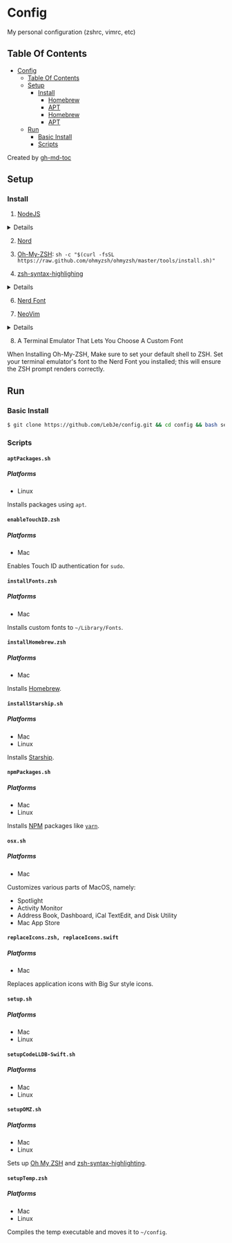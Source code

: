# Config

My personal configuration (zshrc, vimrc, etc)

## Table Of Contents

<!--ts-->

-   [Config](#config)
    -   [Table Of Contents](#table-of-contents)
    -   [Setup](#setup)
        -   [Install](#install)
            -   [<a href="https://brew.sh" rel="nofollow">Homebrew</a>](#homebrew)
            -   [APT](#apt)
            -   [<a href="https://brew.sh" rel="nofollow">Homebrew</a>](#homebrew-1)
            -   [APT](#apt-1)
    -   [Run](#run)
        -   [Basic Install](#basic-install)
        -   [Scripts](#scripts)

<!-- Added by: lebje, at: Wed May 19 12:06:42 EDT 2021 -->

<!--te-->

Created by [gh-md-toc](https://github.com/ekalinin/github-markdown-toc)

## Setup

### Install

1. [NodeJS](https://nodejs.org/en/download/current/)
 <details>

#### [Homebrew](https://brew.sh)

`brew install node`

#### APT

`sudo apt install -y nodejs`

</details>

2. [Nord](https://www.nordtheme.com/ports#search)
3. [Oh-My-ZSH](https://ohmyz.sh): `sh -c "$(curl -fsSL https://raw.github.com/ohmyzsh/ohmyzsh/master/tools/install.sh)"`

4. [zsh-syntax-highlighing](https://github.com/zsh-users/zsh-syntax-highlighting)
 <details>

```bash
git clone https://github.com/zsh-users/zsh-syntax-highlighting.git ${ZSH_CUSTOM:-~/.oh-my-zsh/custom}/plugins/zsh-syntax-highlighting
```

</details>

6. [Nerd Font](https://www.nerdfonts.com/font-downloads)

7. [NeoVim](https://github.com/neovim/neovim/wiki/Installing-Neovim)
 <details>

#### [Homebrew](https://brew.sh)

`brew install neovim`

#### APT

```sh
sudo apt install -y neovim

# Python Support
sudo apt install -y python-neovim
sudo apt install -y python3-neovim
```

  </details>

8. A Terminal Emulator That Lets You Choose A Custom Font

When Installing Oh-My-ZSH, Make sure to set your default shell to ZSH.
Set your terminal emulator's font to the Nerd Font you installed; this will ensure the ZSH prompt renders correctly.

## Run

### Basic Install

```sh
$ git clone https://github.com/LebJe/config.git && cd config && bash setup.sh
```

### Scripts

#### `aptPackages.sh`

##### Platforms

-   Linux

Installs packages using `apt`.

#### `enableTouchID.zsh`

##### Platforms

-   Mac

Enables Touch ID authentication for `sudo`.

#### `installFonts.zsh`

##### Platforms

-   Mac

Installs custom fonts to `~/Library/Fonts`.

#### `installHomebrew.zsh`

##### Platforms

-   Mac

Installs [Homebrew](https://brew.sh).

#### `installStarship.sh`

##### Platforms

-   Mac
-   Linux

Installs [Starship](https://starship.rs).

#### `npmPackages.sh`

##### Platforms

-   Mac
-   Linux

Installs [NPM](https://www.npmjs.com) packages like [`yarn`](https://yarnpkg.com).

#### `osx.sh`

##### Platforms

-   Mac

Customizes various parts of MacOS, namely:

-   Spotlight
-   Activity Monitor
-   Address Book, Dashboard, iCal TextEdit, and Disk Utility
-   Mac App Store

#### `replaceIcons.zsh, replaceIcons.swift`

##### Platforms

-   Mac

Replaces application icons with Big Sur style icons.

#### `setup.sh`

##### Platforms

-   Mac
-   Linux

#### `setupCodeLLDB-Swift.sh`

##### Platforms

-   Mac
-   Linux

#### `setupOMZ.sh`

##### Platforms

-   Mac
-   Linux

Sets up [Oh My ZSH](https://ohmyz.sh) and [zsh-syntax-highlighting](https://github.com/zsh-users/zsh-syntax-highlighting).

#### `setupTemp.zsh`

##### Platforms

-   Mac
-   Linux

Compiles the temp executable and moves it to `~/config`.
